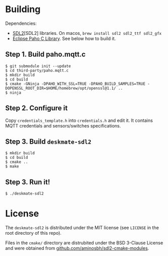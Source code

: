 # Building

Dependencies:
* [SDL2](https://www.libsdl.org/)[SDL2] libraries. On macos, `brew install sdl2 sdl2_ttf sdl2_gfx`
* [Eclipse Paho C Library](https://www.eclipse.org/paho/). See below how to build it.

## Step 1. Build paho.mqtt.c
```
$ git submodule init --update
$ cd third-party/paho.mqtt.c
$ mkdir build
$ cd build
$ cmake -GNinja -DPAHO_WITH_SSL=TRUE -DPAHO_BUILD_SAMPLES=TRUE -DOPENSSL_ROOT_DIR=$HOME/homebrew/opt/openssl@1.1/ ..
$ ninja
```

## Step 2. Configure it
Copy `credentials_template.h` into `credentials.h` and edit it. It contains MQTT credentials and sensors/switches specifications.

## Step 3. Build `deskmate-sdl2`

```
$ mkdir build
$ cd build
$ cmake ..
$ make
```

## Step 3. Run it!
```
$ ./deskmate-sdl2
```

# License
The `deskmate-sdl2` is distributed under the MIT license (see `LICENSE` in the root directory of this repo).

Files in the `cmake/` directory are distrubited under the BSD 3-Clause License and were obtained from [github.com/aminosbh/sdl2-cmake-modules](https://github.com/aminosbh/sdl2-cmake-modules).